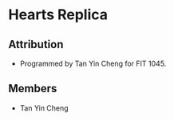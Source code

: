 # Hearts Replica

## Attribution
* Programmed by Tan Yin Cheng for FIT 1045.

## Members

- Tan Yin Cheng 
